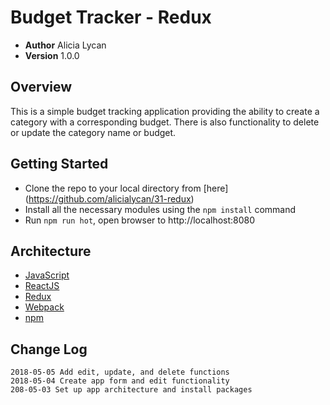 # Budget Tracker - Redux

- **Author** Alicia Lycan
- **Version** 1.0.0

## Overview
This is a simple budget tracking application providing the ability to create a category with a corresponding budget. There is also functionality to delete or update the category name or budget.

## Getting Started
- Clone the repo to your local directory from [here] (https://github.com/alicialycan/31-redux)
- Install all the necessary modules using the `npm install` command
- Run `npm run hot`, open browser to http://localhost:8080

## Architecture
- [JavaScript](https://www.javascript.com/)
- [ReactJS](https://reactjs.org/)
- [Redux](https://redux.js.org/)
- [Webpack](https://webpack.js.org/)
- [npm](https://npmjs.org/)

## Change Log
```
2018-05-05 Add edit, update, and delete functions
2018-05-04 Create app form and edit functionality
208-05-03 Set up app architecture and install packages
```
